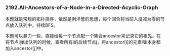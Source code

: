 ### 2192.All-Ancestors-of-a-Node-in-a-Directed-Acyclic-Graph

本题就是常规的拓扑排序，依然是剥洋葱的思想，每个回合将当前入度减为零的节点放入队列中，持续BFS。

本题可以暴力一些，直接给每一个节点配一个集合ancestor来记录它的祖先。在将节点i弹出队列的时候，查看所有i的后续节点j，将ancestor[i]的元素和i本身都加入ancestor[j]中。
